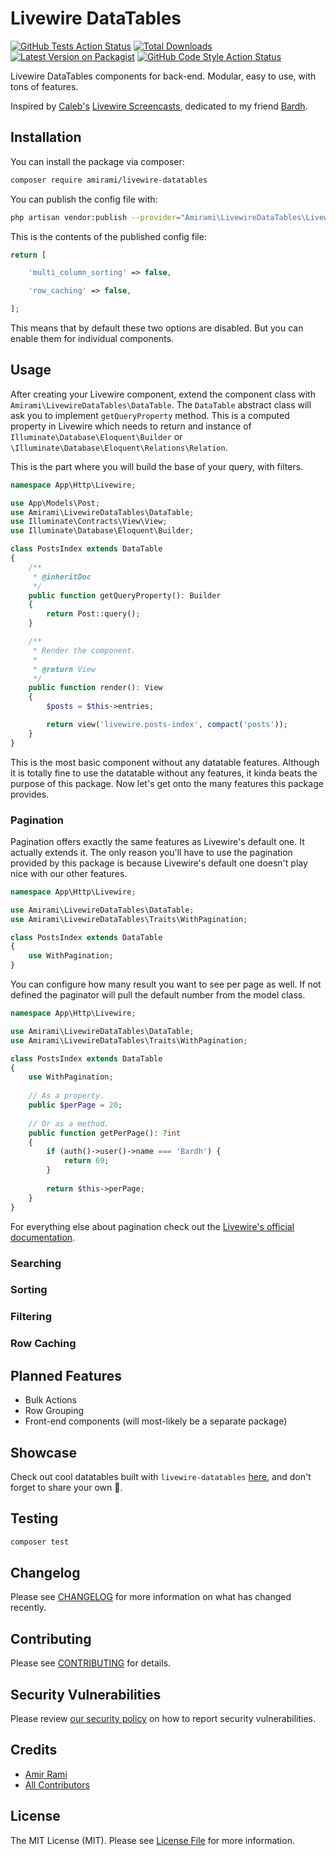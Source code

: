# Livewire DataTables

[![GitHub Tests Action Status](https://img.shields.io/github/workflow/status/amiranagram/livewire-datatables/run-tests?label=tests&style=flat-square)](https://github.com/amiranagram/livewire-datatables/actions?query=workflow%3Arun-tests+branch%3Amaster)
[![Total Downloads](https://img.shields.io/packagist/dt/amirami/livewire-datatables.svg?style=flat-square)](https://packagist.org/packages/amirami/livewire-datatables)
[![Latest Version on Packagist](https://img.shields.io/packagist/v/amirami/livewire-datatables.svg?style=flat-square)](https://packagist.org/packages/amirami/livewire-datatables)
[![GitHub Code Style Action Status](https://img.shields.io/github/workflow/status/amiranagram/livewire-datatables/Check%20&%20fix%20styling?label=code%20style&style=flat-square)](https://github.com/amiranagram/livewire-datatables/actions?query=workflow%3A"Check+%26+fix+styling"+branch%3Amaster)

Livewire DataTables components for back-end. Modular, easy to use, with tons of features.

Inspired by [Caleb's](https://github.com/calebporzio) [Livewire Screencasts](https://laravel-livewire.com/screencasts), dedicated to my friend [Bardh](https://github.com/bardh7).

## Installation

You can install the package via composer:

```bash
composer require amirami/livewire-datatables
```

You can publish the config file with:
```bash
php artisan vendor:publish --provider="Amirami\LivewireDataTables\LivewireDataTablesServiceProvider" --tag="livewire-datatables-config"
```

This is the contents of the published config file:

```php
return [

    'multi_column_sorting' => false,

    'row_caching' => false,

];
```

This means that by default these two options are disabled. But you can enable them for individual components.

## Usage

After creating your Livewire component, extend the component class with `Amirami\LivewireDataTables\DataTable`. The `DataTable` abstract class will ask you to implement `getQueryProperty` method. This is a computed property in Livewire which needs to return and instance of `Illuminate\Database\Eloquent\Builder` or `\Illuminate\Database\Eloquent\Relations\Relation`.

This is the part where you will build the base of your query, with filters.

```php
namespace App\Http\Livewire;

use App\Models\Post;
use Amirami\LivewireDataTables\DataTable;
use Illuminate\Contracts\View\View;
use Illuminate\Database\Eloquent\Builder;

class PostsIndex extends DataTable
{
    /**
     * @inheritDoc
     */
    public function getQueryProperty(): Builder
    {
        return Post::query();
    }

    /**
     * Render the component.
     *
     * @return View
     */
    public function render(): View
    {
        $posts = $this->entries;

        return view('livewire.posts-index', compact('posts'));
    }
}
```

This is the most basic component without any datatable features. Although it is totally fine to use the datatable without any features, it kinda beats the purpose of this package. Now let's get onto the many features this package provides.

### Pagination

Pagination offers exactly the same features as Livewire's default one. It actually extends it. The only reason you'll have to use the pagination provided by this package is because Livewire's default one doesn't play nice with our other features.

```php
namespace App\Http\Livewire;

use Amirami\LivewireDataTables\DataTable;
use Amirami\LivewireDataTables\Traits\WithPagination;

class PostsIndex extends DataTable
{
    use WithPagination;
}
```

You can configure how many result you want to see per page as well. If not defined the paginator will pull the default number from the model class.

```php
namespace App\Http\Livewire;

use Amirami\LivewireDataTables\DataTable;
use Amirami\LivewireDataTables\Traits\WithPagination;

class PostsIndex extends DataTable
{
    use WithPagination;
    
    // As a property.
    public $perPage = 20;
    
    // Or as a method.
    public function getPerPage(): ?int
    {
        if (auth()->user()->name === 'Bardh') {
            return 69;
        }
        
        return $this->perPage;
    }
}
```

For everything else about pagination check out the [Livewire's official documentation](https://laravel-livewire.com/docs/2.x/pagination).

### Searching

### Sorting

### Filtering

### Row Caching

## Planned Features

* Bulk Actions
* Row Grouping
* Front-end components (will most-likely be a separate package)

## Showcase

Check out cool datatables built with `livewire-datatables` [here](https://github.com/amiranagram/livewire-datatables/discussions/categories/show-and-tell), and don't forget to share your own 🙌.

## Testing

```bash
composer test
```

## Changelog

Please see [CHANGELOG](CHANGELOG.md) for more information on what has changed recently.

## Contributing

Please see [CONTRIBUTING](.github/CONTRIBUTING.md) for details.

## Security Vulnerabilities

Please review [our security policy](../../security/policy) on how to report security vulnerabilities.

## Credits

- [Amir Rami](https://github.com/amiranagram)
- [All Contributors](../../contributors)

## License

The MIT License (MIT). Please see [License File](LICENSE.md) for more information.
